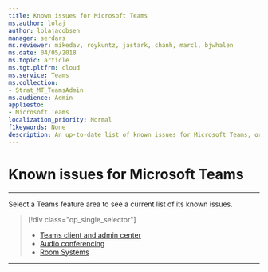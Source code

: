 ```yaml
---
title: Known issues for Microsoft Teams
ms.author: lolaj
author: lolajacobsen
manager: serdars
ms.reviewer: mikedav, roykuntz, jastark, chanh, marcl, bjwhalen
ms.date: 04/05/2018
ms.topic: article
ms.tgt.pltfrm: cloud
ms.service: Teams
ms.collection: 
- Strat_MT_TeamsAdmin
ms.audience: Admin
appliesto:
- Microsoft Teams
localization_priority: Normal
f1keywords: None
description: An up-to-date list of known issues for Microsoft Teams, organized by feature area.
---
```


Known issues for Microsoft Teams
=================================

***

Select a Teams feature area to see a current list of its known issues.
> [!div class="op_single_selector"] 
> - [Teams client and admin center](known-issues.md)
> - [Audio conferencing](/SkypeForBusiness/audio-conferencing-in-office-365/audio-conferencing-troubleshooting-and-known-issues?toc=/MicrosoftTeams/toc.json&bc=/microsoftteams/breadcrumb/toc.json)
> - [Room Systems](known-issues-room-systems.md)



***
